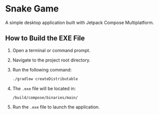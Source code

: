 # Snake Game

A simple desktop application built with Jetpack Compose Multiplatform.

## How to Build the EXE File

1. Open a terminal or command prompt.
2. Navigate to the project root directory.
3. Run the following command:

   ```bash
   ./gradlew createDistributable
   ```

4. The `.exe` file will be located in:

   ```
   /build/compose/binaries/main/
   ```

5. Run the `.exe` file to launch the application.
